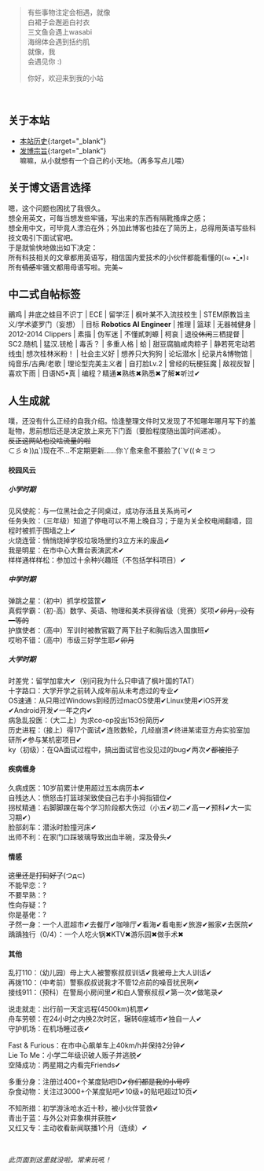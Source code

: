 > 有些事物注定会相遇，就像  
> 白裙子会邂逅白衬衣  
> 三文鱼会遇上wasabi  
> 海绵体会遇到括约肌  
> 就像，我  
> 会遇见你 :)
>
> 你好，欢迎来到我的小站

<br>

## 关于本站
- [本站历史][site_log]{:target="_blank"}
- [发博宗旨][post_rule]{:target="_blank"}  
嘛嘛，从小就想有一个自己的小天地。（再多写点儿喂）

## 关于博文语言选择
嗯，这个问题也困扰了我很久。  
想全用英文，可每当想发些牢骚，写出来的东西有隔靴搔痒之感；  
想全用中文，可毕竟人漂泊在外；外加此博客也挂在了简历上，总得用英语写些科技文吸引下面试官吧。  
于是就愉快地做出如下决定：  
所有科技相关的文章都用英语写，相信国内爱技术的小伙伴都能看懂的(ง๑ •̀_•́)ง  
所有<strike>情感</strike>牢骚文都用母语写啦。完美~

## 中二式自帖标签
鶸鸡 | 井底之蛙目不识丁 | ECE | 留学汪 | 枫叶某不入流技校生 | STEM原教旨主义/学术婆罗门（妄想） |
目标 __Robotics AI Engineer__ | 推理 | 篮球 | 无器械健身 | 2012-2014 Clippers | 素描 | 伪军迷 | 不懂貳刺螈 |
柯哀 | 退役~~休闲~~三栖提督 | SC2.随机 | 猛汉.铳枪 | 毒舌？ | 多重人格 | 蛤 | 甜豆腐脑咸肉粽子 |
静若死宅动若线虫| 想次桂林米粉！ | 社会主义好 | 想养只大狗狗 | 论坛潜水 | 纪录片&博物馆 | 纯音乐/古典/老歌 |
理论型完美主义者 | 自打脸Lv.2 | 曾经的玩梗狂魔 | 敌视反智 | 喜欢下雨 | 日语N5•真 | 编程？精通✖熟练✖熟悉✖了解✖听过✔

## 人生成就
噗，还没有什么正经的自我介绍。恰逢整理文件时又发现了不知哪年哪月写下的羞耻物，思前想后还是决定放上来充下门面（要脸程度随出国时间递减）。  
~~反正这网站也没啥流量的啦~~  
⊂彡☆))д`)现在不…不定期更新……你丫愈来愈不要脸了(´∀((☆ミつ

#### 校园风云
##### 小学时期
见风使舵：与一位黑社会之子同桌过，成功存活且关系尚可✔  
任务失败：（三年级）知道了停电可以不用上晚自习；于是为关全校电闸翻墙，回程时被抓于围墙之上✔  
火烧连营：悄悄烧掉学校垃圾场里约3立方米的废品✔  
我是明星：在市中心大舞台表演武术✔  
样样通样样松：参加过十余种兴趣班（不包括学科项目）✔

##### 中学时期
弹跳之星：（初中）抓学校篮筐✔  
真假学霸：（初-高）数学、英语、物理和美术获得省级（竞赛）奖项✔~~卯月，没有一等的~~  
护旗使者：（高中）军训时被教官戳了两下肚子和胸后选入国旗班✔  
哎哟不错：（高中）市级三好学生耶✔~~卯月~~  

##### 大学时期
时差党：留学加拿大✔（别问我为什么只申请了枫叶国的TAT）  
十字路口：大学开学之前转入成年前从未考虑过的专业✔  
OS速通：从只用过Windows到经历过macOS使用✔Linux使用✔iOS开发✔Android开发✔一年之内✔  
病急乱投医：（大二上）为求co-op投出153份简历✔  
历史进程：（接上）得17个面试✔连败数轮，几经崩溃✔终进某诺亚方舟实验室加研所✔参与某机密项目✔  
ky（初级）：在QA面试过程中，搞出面试官也没见过的bug✔两次✔~~都被拒了~~  

#### 疾病缠身
久病成医：10岁前累计使用超过五本病历本✔  
自残达人：愤怒击打篮球架致使自己右手小拇指错位✔  
拐杖精通：右脚脚踝在每个学习阶段都大伤过（小五✔初二✔高一✔预科✔大一实习期✔）  
脸部刹车：潜泳时脸撞河床✔  
出师不利：在家门口踩玻璃导致出血半碗，深及骨头✔

#### 情感
~~这里还是打码好了~~(つд⊂)  
不能早恋：?  
不要早熟：?  
性向存疑：?  
你是基佬：?  
孑然一身：一个人逛超市✔去餐厅✔咖啡厅✔看海✔看电影✔旅游✔搬家✔去医院✔  
踽踽独行（0/4）：一个人吃火锅✖KTV✖游乐园✖做手术✖

#### 其他
乱打110：（幼儿园）母上大人被警察叔叔训话✔我被母上大人训话✔  
再拨110：（中考前）警察叔叔说我才不管12点前的噪音扰民咧✔  
接线911：（预科）在警局小房间里✔和白人警察叔叔✔第一次✔做笔录✔

说走就走：出行前一天定远程(4500km)机票✔  
舟车劳顿：在24小时之内换2次时区，辗转6座城市✔独自一人✔  
守护机场：在机场睡过夜✔

Fast & Furious：在市中心飙单车上40km/h并保持2分钟✔  
Lie To Me：小学二年级识破人贩子并逃脱✔  
空降成功：两星期之内看完Friends✔

多重分身：注册过400+个某度贴吧ID✔~~你们都是我的小号哼~~  
杂食动物：关注过3000+个某度贴吧✔10级+的贴吧超过10页✔

不知所措：初学游泳呛水近十秒，被小伙伴营救✔  
青出于蓝：与外公对弈象棋并获胜✔  
又红又专：主动收看新闻联播1个月（连续）✔

<br>

*此页面到这里就没啦。常来玩吼！*


[site_log]: /sitelog
[post_rule]: /postrules